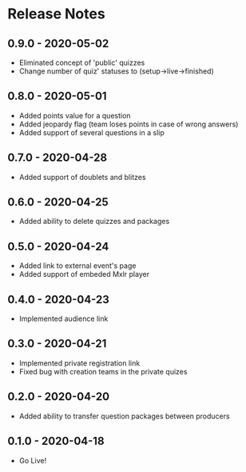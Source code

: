 # Release Notes

## 0.9.0 - 2020-05-02

* Eliminated concept of 'public' quizzes
* Change number of quiz' statuses to (setup->live->finished)

## 0.8.0 - 2020-05-01

* Added points value for a question
* Added jeopardy flag (team loses points in case of wrong answers)
* Added support of several questions in a slip

## 0.7.0 - 2020-04-28

* Added support of doublets and blitzes

## 0.6.0 - 2020-04-25

* Added ability to delete quizzes and packages

## 0.5.0 - 2020-04-24

* Added link to external event's page
* Added support of embeded Mxlr player

## 0.4.0 - 2020-04-23

* Implemented audience link

## 0.3.0 - 2020-04-21

* Implemented private registration link
* Fixed bug with creation teams in the private quizes

## 0.2.0 - 2020-04-20

* Added ability to transfer question packages between producers

## 0.1.0 - 2020-04-18

* Go Live!
